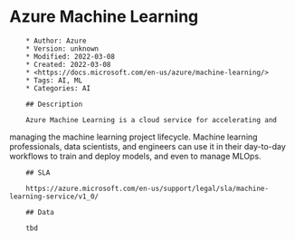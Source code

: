 # Azure Machine Learning

        * Author: Azure
        * Version: unknown
        * Modified: 2022-03-08
        * Created: 2022-03-08
        * <https://docs.microsoft.com/en-us/azure/machine-learning/>
        * Tags: AI, ML
        * Categories: AI

        ## Description

        Azure Machine Learning is a cloud service for accelerating and
managing the machine learning project lifecycle.  Machine learning
professionals, data scientists, and engineers can use it in their
day-to-day workflows to train and deploy models, and even to manage
MLOps.


        ## SLA

        https://azure.microsoft.com/en-us/support/legal/sla/machine-learning-service/v1_0/

        ## Data

        tbd
